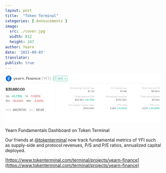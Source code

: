 ```yaml
---
layout: post
title:  "Token Terminal"
categories: [ Annoucements ]
image:
  src: ./cover.jpg
  width: 812
  height: 247
author: Yearn
date: '2021-09-03'
translator:
publish: true
---
```


![](1.jpg)

Yearn Fundamentals Dashboard on Token Terminal

Our friends at [@tokenterminal](https://twitter.com/tokenterminal) now track fundamental metrics of YFI such as supply-side and protocol revenues, P/S and P/E ratios, annualized capital deployed.

[https://www.tokenterminal.com/terminal/projects/yearn-finance](https://www.tokenterminal.com/terminal/projects/yearn-finance)
